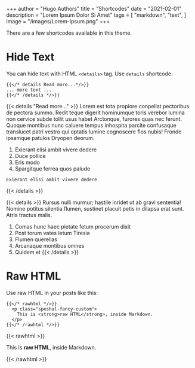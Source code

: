 +++
author = "Hugo Authors"
title = "Shortcodes"
date = "2021-02-01"
description = "Lorem Ipsum Dolor Si Amet"
tags = [
    "markdown",
    "text",
]
image = "/images/Lorem-Ipsum.png"
+++

There are a few shortcodes available in this theme. 

# Hide Text
You can hide text with HTML `<details>` tag. Use `details` shortcode:

```
{{</* details Read more...*/>}}
... more text ...
{{</* /details */>}}

```

{{< details "Read more..." >}}
Lorem est tota propiore conpellat pectoribus de pectora summo. <!--more-->Redit teque digerit hominumque toris verebor lumina non cervice subde tollit usus habet Arctonque, furores quas nec ferunt. Quoque montibus nunc caluere tempus inhospita parcite confusaque translucet patri vestro qui optatis lumine cognoscere flos nubis! Fronde ipsamque patulos Dryopen deorum.

1. Exierant elisi ambit vivere dedere
2. Duce pollice
3. Eris modo
4. Spargitque ferrea quos palude

```
Exierant elisi ambit vivere dedere
```
{{< /details >}}

{{< details >}}
Rursus nulli murmur; hastile inridet ut ab gravi sententia! Nomine potitus silentia flumen, sustinet placuit petis in dilapsa erat sunt. Atria tractus malis.

1. Comas hunc haec pietate fetum procerum dixit
2. Post torum vates letum Tiresia
3. Flumen querellas
4. Arcanaque montibus omnes
5. Quidem et
{{< /details >}}


# Raw HTML

Use raw HTML in your posts like this:

```
{{</* rawhtml */>}}
  <p class="speshal-fancy-custom">
    This is <strong>raw HTML</strong>, inside Markdown.
  </p>
{{</* /rawhtml */>}}
```

{{< rawhtml >}}
  <p class="speshal-fancy-custom">
    This is <strong>raw HTML</strong>, inside Markdown.
  </p>
{{< /rawhtml >}}
